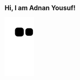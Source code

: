 
## Hi, I am Adnan Yousuf! 


![Snake animation](https://github.com/AdnanxYousuf/AdnanxYousuf/blob/output/github-contribution-grid-snake.svg)
 
